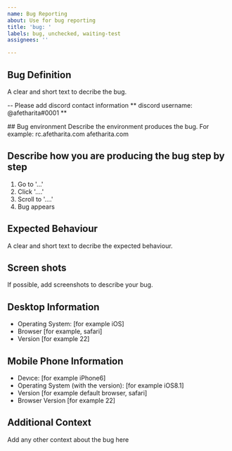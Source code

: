 ```yaml
---
name: Bug Reporting
about: Use for bug reporting
title: 'bug: '
labels: bug, unchecked, waiting-test
assignees: ''

---
```


## Bug Definition
A clear and short text to decribe the bug.

-- Please add discord contact information
** discord username: @afetharita#0001 **


## Bug environment
Describe the environment produces the bug. For example:
rc.afetharita.com
afetharita.com
## Describe how you are producing the bug step by step

1. Go to '...'
2. Click '....' 
3. Scroll to '....' 
4. Bug appears

## Expected Behaviour
A clear and short text to decribe the expected behaviour.

## Screen shots
If possible, add screenshots to describe your bug.

## Desktop Information
- Operating System: [for example iOS]
- Browser [for example, safari]
- Version [for example 22]

## Mobile Phone Information
- Devıce: [for example iPhone6]
- Operating System (with the version): [for example iOS8.1]
- Version [for example default browser, safari]
- Browser Version [for example 22]

## Additional Context
Add any other context about the bug here

